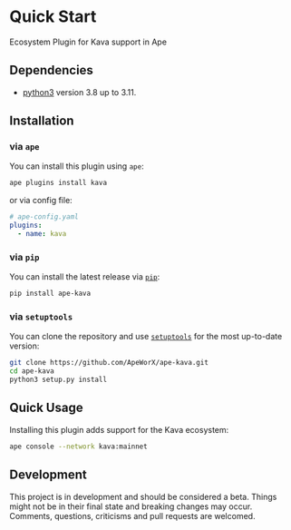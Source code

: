 # Quick Start

Ecosystem Plugin for Kava support in Ape

## Dependencies

- [python3](https://www.python.org/downloads) version 3.8 up to 3.11.

## Installation

### via `ape`

You can install this plugin using `ape`:

```bash
ape plugins install kava
```

or via config file:

```yaml
# ape-config.yaml
plugins:
  - name: kava
```

### via `pip`

You can install the latest release via [`pip`](https://pypi.org/project/pip/):

```bash
pip install ape-kava
```

### via `setuptools`

You can clone the repository and use [`setuptools`](https://github.com/pypa/setuptools) for the most up-to-date version:

```bash
git clone https://github.com/ApeWorX/ape-kava.git
cd ape-kava
python3 setup.py install
```

## Quick Usage

Installing this plugin adds support for the Kava ecosystem:

```bash
ape console --network kava:mainnet
```

## Development

This project is in development and should be considered a beta.
Things might not be in their final state and breaking changes may occur.
Comments, questions, criticisms and pull requests are welcomed.
